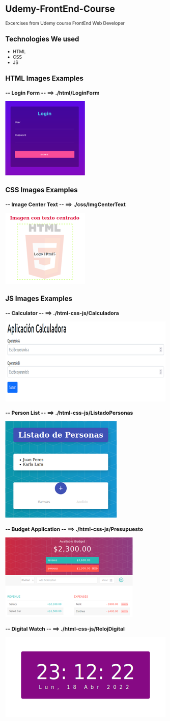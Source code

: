 # Udemy-FrontEnd-Course

Excercises from Udemy course FrontEnd Web Developer

## Technologies We used

+ HTML
+ CSS
+ JS

## HTML Images Examples

### -- Login Form -- ==> ./html/LoginForm

<img src="./img/LoginExample.png" alt="drawing" width="250"/>

## CSS Images Examples

### -- Image Center Text -- ==> ./css/ImgCenterText

<img src="./img/ImgExample.png" alt="drawing" width="250"/>

## JS Images Examples

### -- Calculator -- ==> ./html-css-js/Calculadora

<img src="./img/Calculator.png" alt="drawing" height="250"/>

### -- Person List -- ==> ./html-css-js/ListadoPersonas

<img src="./img/PersonList.png" alt="drawing" width="350"/>

### -- Budget Application -- ==> ./html-css-js/Presupuesto

<img src="./img/BudgetApplication.png" alt="drawing" height="250"/>

### -- Digital Watch -- ==> ./html-css-js/RelojDigital

<img src="./img/DigitalWatch.png" alt="drawing" height="250"/>